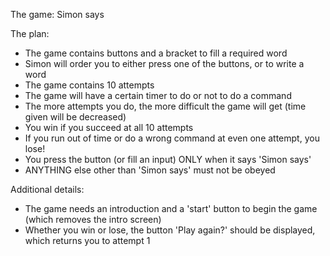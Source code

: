 The game: Simon says

The plan:
* The game contains buttons and a bracket to fill a required word
* Simon will order you to either press one of the buttons, or to write a word
* The game contains 10 attempts
* The game will have a certain timer to do or not to do a command
* The more attempts you do, the more difficult the game will get (time given will be decreased)
* You win if you succeed at all 10 attempts
* If you run out of time or do a wrong command at even one attempt, you lose!
* You press the button (or fill an input) ONLY when it says 'Simon says'
* ANYTHING else other than 'Simon says' must not be obeyed

Additional details:
* The game needs an introduction and a 'start' button to begin the game (which removes the intro screen)
* Whether you win or lose, the button 'Play again?' should be displayed, which returns you to attempt 1